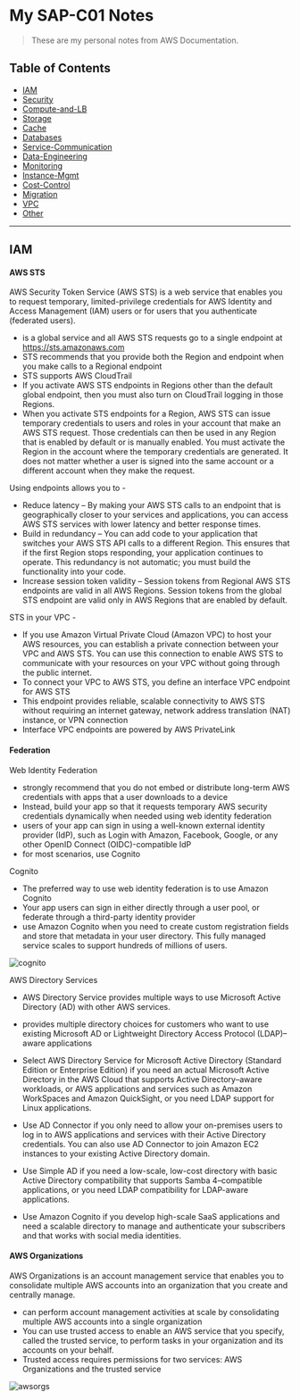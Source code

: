 # My SAP-C01 Notes
> These are my personal notes from AWS Documentation.

## Table of Contents

- [IAM](#IAM)
- [Security](#Security)
- [Compute-and-LB](#Compute-and-LB)
- [Storage](#Storage)
- [Cache](#Cache)
- [Databases](#Databases)
- [Service-Communication](#Service-Communication)
- [Data-Engineering](#Data-Engineering)
- [Monitoring](#Monitoring)
- [Instance-Mgmt](#Instance-Mgmt)
- [Cost-Control](#Cost-Control)
- [Migration](#Migration)
- [VPC](#VPC)
- [Other](#Other)


---

## IAM

#### AWS STS
AWS Security Token Service (AWS STS) is a web service that enables you to request temporary, limited-privilege credentials for AWS Identity and Access Management (IAM) users or for users that you authenticate (federated users).
  - is a global service and all AWS STS requests go to a single endpoint at https://sts.amazonaws.com
  - STS recommends that you provide both the Region and endpoint when you make calls to a Regional endpoint
  - STS supports AWS CloudTrail
  - If you activate AWS STS endpoints in Regions other than the default global endpoint, then you must also turn on CloudTrail logging in those Regions.
  - When you activate STS endpoints for a Region, AWS STS can issue temporary credentials to users and roles in your account that make an AWS STS request. Those credentials can then be used in any Region that is enabled by default or is manually enabled. You must activate the Region in the account where the temporary credentials are generated. It does not matter whether a user is signed into the same account or a different account when they make the request.

Using endpoints allows you to - 
- Reduce latency – By making your AWS STS calls to an endpoint that is geographically closer to your services and applications, you can access AWS STS services with lower latency and better response times.
- Build in redundancy – You can add code to your application that switches your AWS STS API calls to a different Region. This ensures that if the first Region stops responding, your application continues to operate. This redundancy is not automatic; you must build the functionality into your code.
- Increase session token validity – Session tokens from Regional AWS STS endpoints are valid in all AWS Regions. Session tokens from the global STS endpoint are valid only in AWS Regions that are enabled by default. 

STS in your VPC - 
- If you use Amazon Virtual Private Cloud (Amazon VPC) to host your AWS resources, you can establish a private connection between your VPC and AWS STS. You can use this connection to enable AWS STS to communicate with your resources on your VPC without going through the public internet.
- To connect your VPC to AWS STS, you define an interface VPC endpoint for AWS STS
- This endpoint provides reliable, scalable connectivity to AWS STS without requiring an internet gateway, network address translation (NAT) instance, or VPN connection
- Interface VPC endpoints are powered by AWS PrivateLink

#### Federation
Web Identity Federation
  - strongly recommend that you do not embed or distribute long-term AWS credentials with apps that a user downloads to a device
  - Instead, build your app so that it requests temporary AWS security credentials dynamically when needed using web identity federation
  - users of your app can sign in using a well-known external identity provider (IdP), such as Login with Amazon, Facebook, Google, or any other OpenID Connect (OIDC)-compatible IdP
  - for most scenarios, use Cognito
  
Cognito
  - The preferred way to use web identity federation is to use Amazon Cognito
  - Your app users can sign in either directly through a user pool, or federate through a third-party identity provider
  - use Amazon Cognito when you need to create custom registration fields and store that metadata in your user directory. This fully managed service scales to support hundreds of millions of users.

![cognito](https://docs.aws.amazon.com/IAM/latest/UserGuide/images/mobile-app-web-identity-federation.diagram.png) 

AWS Directory Services
  - AWS Directory Service provides multiple ways to use Microsoft Active Directory (AD) with other AWS services.
  - provides multiple directory choices for customers who want to use existing Microsoft AD or Lightweight Directory Access Protocol (LDAP)–aware applications

- Select AWS Directory Service for Microsoft Active Directory (Standard Edition or Enterprise Edition) if you need an actual Microsoft Active Directory in the AWS Cloud that supports Active Directory–aware workloads, or AWS applications and services such as Amazon WorkSpaces and Amazon QuickSight, or you need LDAP support for Linux applications.
- Use AD Connector if you only need to allow your on-premises users to log in to AWS applications and services with their Active Directory credentials. You can also use AD Connector to join Amazon EC2 instances to your existing Active Directory domain.
- Use Simple AD if you need a low-scale, low-cost directory with basic Active Directory compatibility that supports Samba 4–compatible applications, or you need LDAP compatibility for LDAP-aware applications.
- Use Amazon Cognito if you develop high-scale SaaS applications and need a scalable directory to manage and authenticate your subscribers and that works with social media identities.

#### AWS Organizations
AWS Organizations is an account management service that enables you to consolidate multiple AWS accounts into an organization that you create and centrally manage.
  - can perform account management activities at scale by consolidating multiple AWS accounts into a single organization
  - You can use trusted access to enable an AWS service that you specify, called the trusted service, to perform tasks in your organization and its accounts on your behalf.
  - Trusted access requires permissions for two services: AWS Organizations and the trusted service

![awsorgs](https://docs.aws.amazon.com/organizations/latest/userguide/images/BasicOrganization.png)





